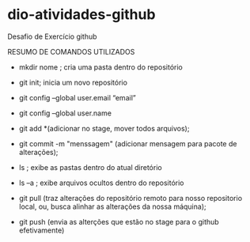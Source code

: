# dio-atividades-github
Desafio de Exercício github

RESUMO DE COMANDOS UTILIZADOS
- mkdir nome ; cria uma pasta dentro do repositório 
- git init; inicia um novo repositório 
- git config –global user.email “email”
- git config –global user.name 
- git add *(adicionar no stage, mover todos arquivos);
- git commit -m "menssagem" (adicionar mensagem para pacote de alterações);

- ls ; exibe as pastas dentro do atual diretório
- ls –a ; exibe arquivos ocultos dentro do repositório



- git pull (traz alterações do repositório remoto para nosso repositorio local, ou, busca alinhar as alterações
da nossa máquina);

- git push (envia as alterções que estão no stage para o github efetivamente)
